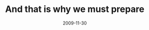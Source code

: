 ---
layout: base.njk
title : 'And that is why we must prepare' 
view_title : 'And that is why we must prepare' 
year : '2009' 
date : '2009-11-30' 
img_file : '/drawing/andthatiswhywemustprepare.png' 
html_file : 'andthatiswhywemustprepare' 
next_html : 'theyrenotgoingtokeepme.html' 
year_order : '267' 
permalink : "title/{{html_file}}.html"
---